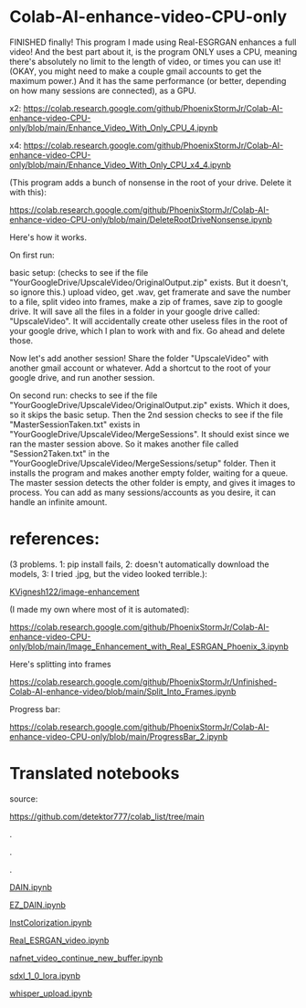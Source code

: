 # Colab-AI-enhance-video-CPU-only
FINISHED finally! This program I made using Real-ESGRGAN enhances a full video! And the best part about it, is the program ONLY uses a CPU, meaning there's absolutely no limit to the length of video, or times you can use it! (OKAY, you might need to make a couple gmail accounts to get the maximum power.) And it has the same performance (or better, depending on how many sessions are connected), as a GPU.

x2: https://colab.research.google.com/github/PhoenixStormJr/Colab-AI-enhance-video-CPU-only/blob/main/Enhance_Video_With_Only_CPU_4.ipynb

x4: https://colab.research.google.com/github/PhoenixStormJr/Colab-AI-enhance-video-CPU-only/blob/main/Enhance_Video_With_Only_CPU_x4_4.ipynb

(This program adds a bunch of nonsense in the root of your drive. Delete it with this):

https://colab.research.google.com/github/PhoenixStormJr/Colab-AI-enhance-video-CPU-only/blob/main/DeleteRootDriveNonsense.ipynb

Here's how it works.

On first run:

basic setup: (checks to see if the file "YourGoogleDrive/UpscaleVideo/OriginalOutput.zip" exists. But it doesn't, so ignore this.) upload video, get .wav, get framerate and save the number to a file, split video into frames, make a zip of frames, save zip to google drive. It will save all the files in a folder in your google drive called: "UpscaleVideo". It will accidentally create other useless files in the root of your google drive, which I plan to work with and fix. Go ahead and delete those.

Now let's add another session! Share the folder "UpscaleVideo" with another gmail account or whatever. Add a shortcut to the root of your google drive, and run another session.

On second run: checks to see if the file "YourGoogleDrive/UpscaleVideo/OriginalOutput.zip" exists. Which it does, so it skips the basic setup. Then the 2nd session checks to see if the file "MasterSessionTaken.txt" exists in "YourGoogleDrive/UpscaleVideo/MergeSessions". It should exist since we ran the master session above. So it makes another file called "Session2Taken.txt" in the "YourGoogleDrive/UpscaleVideo/MergeSessions/setup" folder. Then it installs the program and makes another empty folder, waiting for a queue. The master session detects the other folder is empty, and gives it images to process. You can add as many sessions/accounts as you desire, it can handle an infinite amount.




# references:

(3 problems. 1: pip install fails, 2: doesn't automatically download the models, 3: I tried .jpg, but the video looked terrible.):

[KVignesh122/image-enhancement](https://github.com/KVignesh122/image-enhancement)

(I made my own where most of it is automated):

https://colab.research.google.com/github/PhoenixStormJr/Colab-AI-enhance-video-CPU-only/blob/main/Image_Enhancement_with_Real_ESRGAN_Phoenix_3.ipynb

Here's splitting into frames

https://colab.research.google.com/github/PhoenixStormJr/Unfinished-Colab-AI-enhance-video/blob/main/Split_Into_Frames.ipynb

Progress bar:

https://colab.research.google.com/github/PhoenixStormJr/Colab-AI-enhance-video-CPU-only/blob/main/ProgressBar_2.ipynb

# Translated notebooks

source:

https://github.com/detektor777/colab_list/tree/main

.

.

.

[DAIN.ipynb](https://colab.research.google.com/github/PhoenixStormJr/Unfinished-Colab-AI-enhance-video/blob/main/DAIN_translated.ipynb)

[EZ_DAIN.ipynb](https://colab.research.google.com/github/detektor777/colab_list/blob/main/EZ_DAIN.ipynb)

[InstColorization.ipynb](https://colab.research.google.com/github/PhoenixStormJr/Unfinished-Colab-AI-enhance-video/blob/main/InstColorization_translated.ipynb)

[Real_ESRGAN_video.ipynb](https://colab.research.google.com/github/PhoenixStormJr/Unfinished-Colab-AI-enhance-video/blob/main/Real_ESRGAN_video_translated.ipynb)

[nafnet_video_continue_new_buffer.ipynb](https://colab.research.google.com/github/PhoenixStormJr/Unfinished-Colab-AI-enhance-video/blob/main/nafnet_video_continue_new_buffer_translated.ipynb)

[sdxl_1_0_lora.ipynb](https://colab.research.google.com/github/detektor777/colab_list/blob/main/sdxl_1_0_lora.ipynb)

[whisper_upload.ipynb](https://colab.research.google.com/github/PhoenixStormJr/Unfinished-Colab-AI-enhance-video/blob/main/whisper_upload_translated.ipynb)

